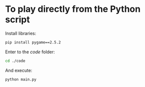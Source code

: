 # To play directly from the Python script

Install libraries: 

```bash
pip install pygame==2.5.2
```

Enter to the *code* folder:

```bash
cd ./code
```
And execute:

```bash
python main.py
```